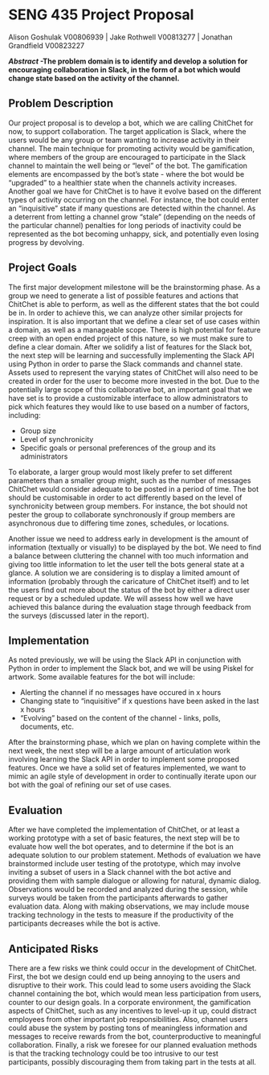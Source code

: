 # SENG 435 Project Proposal
Alison Goshulak V00806939 | Jake Rothwell V00813277 | Jonathan Grandfield V00823227

***Abstract* -The problem domain is to identify and develop a solution for encouraging collaboration in Slack, in the form of a bot which would change state based on the activity of the channel.**

## Problem Description
Our project proposal is to develop a bot, which we are calling ChitChet for now, to support collaboration. The target application is Slack, where the users would be any group or team wanting to increase activity in their channel. The main technique for promoting activity would be gamification, where members of the group are encouraged to participate in the Slack channel to maintain the well being or “level” of the bot. The gamification elements are encompassed by the bot’s state - where the bot would be “upgraded” to a healthier state when the channels activity increases. Another goal we have for ChitChet is to have it evolve based on the different types of activity occurring on the channel. For instance, the bot could enter an “inquisitive” state if many questions are detected within the channel. As a deterrent from letting a channel grow “stale” (depending on the needs of the particular channel) penalties for long periods of inactivity could be represented as the bot becoming unhappy, sick, and potentially even losing progress by devolving.

## Project Goals
The first major development milestone will be the brainstorming phase. As a group we need to generate a list of possible features and actions that ChitChet is able to perform, as well as the different states that the bot could be in. In order to achieve this, we can analyze other similar projects for inspiration. It is also important that we define a clear set of use cases within a domain, as well as a manageable scope. There is high potential for feature creep with an open ended project of this nature, so we must make sure to define a clear domain. After we solidify a list of features for the Slack bot, the next step will be learning and successfully implementing the Slack API using Python in order to parse the Slack commands and channel state.  Assets used to represent the varying states of ChitChet will also need to be created in order for the user to become more invested in the bot. 
Due to the potentially large scope of this collaborative bot, an important goal that we have set is to provide a customizable interface to allow administrators to pick which features they would like to use based on a number of factors, including:
* Group size
* Level of synchronicity
* Specific goals or personal preferences of the group and its administrators

To elaborate, a larger group would most likely prefer to set different parameters than a smaller group might, such as the number of messages ChitChet would consider adequate to be posted in a period of time. The bot should be customisable in order to act differently based on the level of synchronicity between group members. For instance, the bot should not pester the group to collaborate synchronously if group members are asynchronous due to differing time zones, schedules, or locations.

Another issue we need to address early in development is the amount of information (textually or visually) to be displayed by the bot. We need to find a balance between cluttering the channel with too much information and giving too little information to let the user tell the bots general state at a glance. A solution we are considering is to display a limited amount of information (probably through the caricature of ChitChet itself) and to let the users find out more about the status of the bot by either a direct user request or by a scheduled update. We will assess how well we have achieved this balance during the evaluation stage through feedback from the surveys (discussed later in the report).

## Implementation
As noted previously, we will be using the Slack API in conjunction with Python in order to implement the Slack bot, and we will be using Piskel for artwork. Some available features for the bot will include:

* Alerting the channel if no messages have occured in x hours
* Changing state to “inquisitive” if x questions have been asked in the last x hours
* “Evolving” based on the content of the channel - links, polls, documents, etc.

After the brainstorming phase, which we plan on having complete within the next week, the next step will be a large amount of articulation work involving learning the Slack API in order to implement some proposed features. Once we have a solid set of features implemented, we want to mimic an agile style of development in order to continually iterate upon our bot with the goal of refining our set of use cases.

## Evaluation
After we have completed the implementation of ChitChet, or at least a working prototype with a set of basic features, the next step will be to evaluate how well the bot operates, and to determine if the bot is an adequate solution to our problem statement. Methods of evaluation we have brainstormed include user testing of the prototype, which may involve inviting a subset of users in a Slack channel with the bot active and providing them with sample dialogue or allowing for natural, dynamic dialog. Observations would be recorded and analyzed during the session, while surveys would be taken from the participants afterwards to gather evaluation data. Along with making observations, we may include mouse tracking technology in the tests to measure if the productivity of the participants decreases while the bot is active.

## Anticipated Risks
There are a few risks we think could occur in the development of ChitChet. First, the bot we design could end up being annoying to the users and disruptive to their work. This could lead to some users avoiding the Slack channel containing the bot, which would mean less participation from users, counter to our design goals. In a corporate environment, the gamification aspects of ChitChet, such as any incentives to level-up it up, could distract employees from other important job responsibilities. Also, channel users could abuse the system by posting tons of meaningless information and messages to receive rewards from the bot, counterproductive to meaningful collaboration. Finally, a risk we foresee for our planned evaluation methods is that the tracking technology could be too intrusive to our test participants, possibly discouraging them from taking part in the tests at all.

